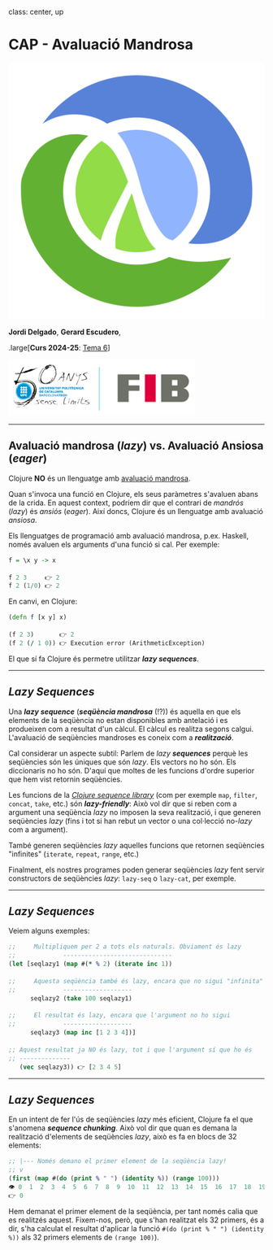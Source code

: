 class: center, up

# CAP - Avaluació Mandrosa

![:scale 40%](figures/clojure_logo.png)

**Jordi Delgado**, **Gerard Escudero**,

.large[**Curs 2024-25**: <ins>Tema 6</ins>]

![:scale 40%](figures/fib50anysUPC.png)

---

## Avaluació mandrosa (_lazy_) vs. Avaluació Ansiosa (_eager_)

Clojure **NO** és un llenguatge amb [avaluació mandrosa](https://en.wikipedia.org/wiki/Lazy_evaluation).

Quan s'invoca una funció en Clojure, els seus paràmetres s'avaluen abans de la crida. 
En aquest context, podríem dir que el contrari de _mandrós_ (_lazy_) és _ansiós_ (_eager_).
Així doncs, Clojure és un llenguatge amb avaluació _ansiosa_.

Els llenguatges de programació amb avaluació mandrosa, p.ex. Haskell, només avaluen
els arguments d'una funció si cal. Per exemple:

```Haskell
f = \x y -> x

f 2 3     👉 2
f 2 (1/0) 👉 2
```
En canvi, en Clojure:

```Clojure
(defn f [x y] x)

(f 2 3)       👉 2
(f 2 (/ 1 0)) 👉 Execution error (ArithmeticException)
```
El que sí fa Clojure és permetre utilitzar **_lazy sequences_**.

---

## _Lazy Sequences_

Una **_lazy sequence_** (**_seqüència mandrosa_** (!?)) és aquella en
que els elements de la seqüència no estan disponibles amb antelació i
es produeixen com a resultat d'un càlcul. El càlcul es realitza segons
calgui. L'avaluació de seqüències mandroses es coneix com a **_realització_**.

Cal considerar un aspecte subtil: Parlem de _lazy **sequences**_
perquè les seqüències són les úniques que són _lazy_. Els vectors no
ho són. Els diccionaris no ho són. D'aquí que moltes de les funcions
d'ordre superior que hem vist retornin seqüències.

Les funcions de la [_Clojure sequence library_](https://clojure.org/reference/sequences#_the_seq_library)
(com per exemple `map`, `filter`, `concat`, `take`, etc.) són **_lazy-friendly_**: Això vol dir que si reben com a argument una seqüència _lazy_ 
no imposen la seva realització, i que generen seqüències _lazy_ (fins i tot si han 
rebut un vector o una col·lecció no-_lazy_ com a argument). 

També generen seqüències _lazy_ aquelles funcions que retornen
seqüències "infinites" (`iterate`, `repeat`, `range`, etc.)

Finalment, els nostres programes poden generar seqüències _lazy_ fent servir constructors
de seqüències _lazy_:
`lazy-seq` o `lazy-cat`, per exemple.

---

## _Lazy Sequences_

Veiem alguns exemples:

```Clojure
;;     Multipliquem per 2 a tots els naturals. Obviament és lazy
;;             ------------------------------
(let [seqlazy1 (map #(* % 2) (iterate inc 1))

;;     Aquesta seqüència també és lazy, encara que no sigui "infinita"
;;             -------------------
      seqlazy2 (take 100 seqlazy1)

;;     El resultat és lazy, encara que l'argument no ho sigui
;;             -------------------
      seqlazy3 (map inc [1 2 3 4])]

;; Aquest resultat ja NO és lazy, tot i que l'argument sí que ho és
;; --------------
   (vec seqlazy3)) 👉 [2 3 4 5]
```
---

## _Lazy Sequences_

En un intent de fer l'ús de seqüències _lazy_ més eficient, Clojure fa el que s'anomena 
**_sequence chunking_**. Això vol dir que quan es demana la realització d'elements
de seqüències _lazy_, això es fa en blocs de 32 elements:

```Clojure
;; |--- Només demano el primer element de la seqüència lazy!
;; v
(first (map #(do (print % " ") (identity %)) (range 100)))
👁️ 0  1  2  3  4  5  6  7  8  9  10  11  12  13  14  15  16  17  18  19  20  21  22  23  24  25  26  27  28  29  30  31 
👉 0
```
Hem demanat el primer element de la seqüència, per tant només calia que es realitzés
aquest. Fixem-nos, però, que s'han realitzat els 32 primers, és a dir, s'ha calculat el resultat
d'aplicar la funció `#(do (print % " ") (identity %))` als 32 primers elements
de `(range 100)`).

